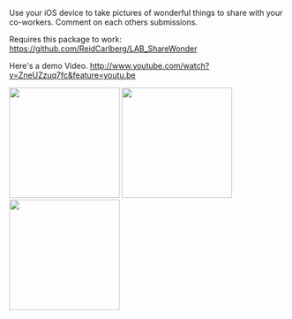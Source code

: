 Use your iOS device to take pictures of wonderful things to share with your co-workers.  Comment on each others submissions.

Requires this package to work:
https://github.com/ReidCarlberg/LAB_ShareWonder

Here's a demo Video.
http://www.youtube.com/watch?v=ZneUZzuq7fc&feature=youtu.be

<img src="https://raw.github.com/ReidCarlberg/LAB_ShareWonder_MobileIos/master/ShareWonder_Splash.png" width="200" >

<img src="https://raw.github.com/ReidCarlberg/LAB_ShareWonder_MobileIos/master/ShareWonder_gallery.png" width="200" >

<img src="https://raw.github.com/ReidCarlberg/LAB_ShareWonder_MobileIos/master/ShareWonder_detail.png" width="200" >
